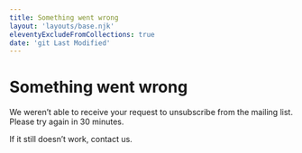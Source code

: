 ```yaml
---
title: Something went wrong
layout: 'layouts/base.njk'
eleventyExcludeFromCollections: true
date: 'git Last Modified'
---
```


# Something went wrong

We weren’t able to receive your request to unsubscribe from the mailing list. Please try again in 30 minutes.

If it still doesn’t work, <gcds-link href="/en/contact">contact us</gcds-button>.